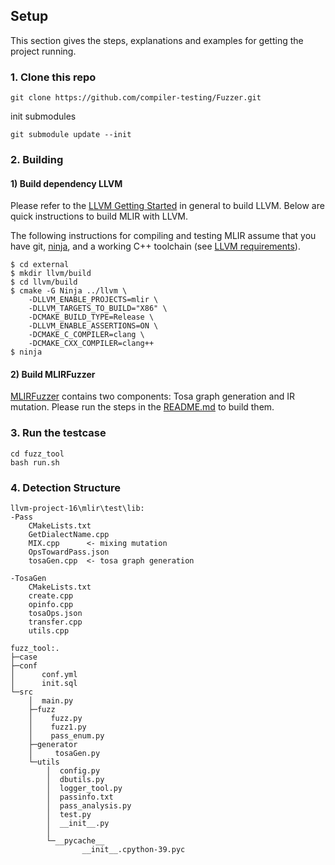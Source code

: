 ## Setup
This section gives the steps, explanations and examples for getting the project running.

### 1. Clone this repo
```
git clone https://github.com/compiler-testing/Fuzzer.git
```

init submodules
```
git submodule update --init
```

### 2. Building
#### 1) Build dependency LLVM
Please refer to the [LLVM Getting Started](https://llvm.org/docs/GettingStarted.html) in general to build LLVM. Below are quick instructions to build MLIR with LLVM.

The following instructions for compiling and testing MLIR assume that you have git, [ninja](https://ninja-build.org/), and a working C++ toolchain (see [LLVM requirements](https://llvm.org/docs/GettingStarted.html#requirements)).

```
$ cd external
$ mkdir llvm/build
$ cd llvm/build
$ cmake -G Ninja ../llvm \
    -DLLVM_ENABLE_PROJECTS=mlir \
    -DLLVM_TARGETS_TO_BUILD="X86" \
    -DCMAKE_BUILD_TYPE=Release \
    -DLLVM_ENABLE_ASSERTIONS=ON \
    -DCMAKE_C_COMPILER=clang \
    -DCMAKE_CXX_COMPILER=clang++ 
$ ninja
```
#### 2) Build MLIRFuzzer
[MLIRFuzzer](https://github.com/compiler-testing/Fuzzer/tree/master/MLIRFuzzer) contains two components: Tosa graph generation and IR mutation. Please run the steps in the [README.md](https://github.com/compiler-testing/Fuzzer/blob/master/MLIRFuzzer/README.md) to build them.

### 3. Run the testcase

```
cd fuzz_tool
bash run.sh
```

### 4. Detection Structure

``` 
llvm-project-16\mlir\test\lib:
-Pass
    CMakeLists.txt
    GetDialectName.cpp
    MIX.cpp      <- mixing mutation
    OpsTowardPass.json
    tosaGen.cpp  <- tosa graph generation
            
-TosaGen
    CMakeLists.txt
    create.cpp
    opinfo.cpp
    tosaOps.json
    transfer.cpp
    utils.cpp
```

```
fuzz_tool:.
├─case
├─conf
│      conf.yml
│      init.sql
└─src
    │  main.py
    ├─fuzz
    │    fuzz.py
    │    fuzz1.py
    │    pass_enum.py             
    ├─generator
    │     tosaGen.py          
    └─utils
        │  config.py
        │  dbutils.py
        │  logger_tool.py
        │  passinfo.txt
        │  pass_analysis.py
        │  test.py
        │  __init__.py
        │  
        └─__pycache__
                __init__.cpython-39.pyc
```